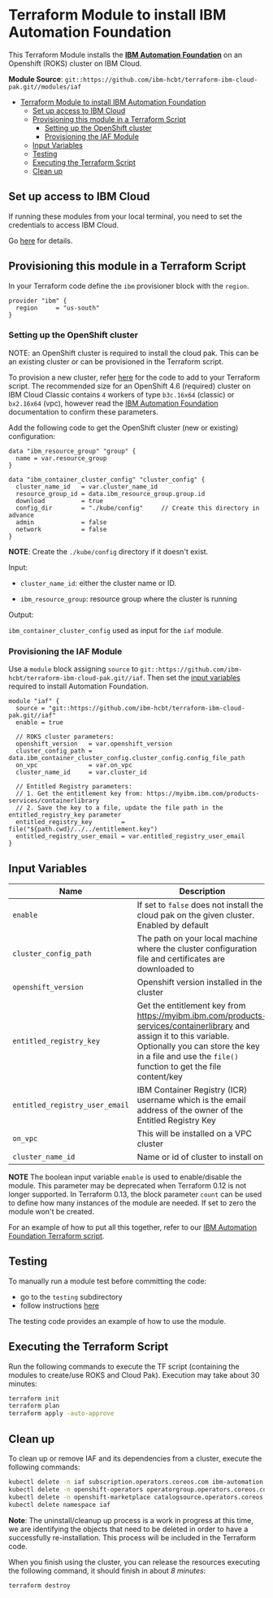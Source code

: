 # Terraform Module to install IBM Automation Foundation

This Terraform Module installs the [**IBM Automation Foundation**](https://www.ibm.com/docs/en/automationfoundation/1.0_ent) on an Openshift (ROKS) cluster on IBM Cloud.

**Module Source**: `git::https://github.com/ibm-hcbt/terraform-ibm-cloud-pak.git//modules/iaf`

- [Terraform Module to install IBM Automation Foundation](#terraform-module-to-install-ibm-automation-foundation)
  - [Set up access to IBM Cloud](#set-up-access-to-ibm-cloud)
  - [Provisioning this module in a Terraform Script](#provisioning-this-module-in-a-terraform-script)
    - [Setting up the OpenShift cluster](#setting-up-the-openshift-cluster)
    - [Provisioning the IAF Module](#provisioning-the-iaf-module)
  - [Input Variables](#input-variables)
  - [Testing](#testing)
  - [Executing the Terraform Script](#executing-the-terraform-script)
  - [Clean up](#clean-up)

## Set up access to IBM Cloud

If running these modules from your local terminal, you need to set the credentials to access IBM Cloud.

Go [here](../../CREDENTIALS.md) for details.

## Provisioning this module in a Terraform Script

In your Terraform code define the `ibm` provisioner block with the `region`.

```hcl
provider "ibm" {
  region     = "us-south"
}
```

### Setting up the OpenShift cluster

NOTE: an OpenShift cluster is required to install the cloud pak. This can be an existing cluster or can be provisioned in the Terraform script.

To provision a new cluster, refer [here](../roks#building-a-new-roks-cluster) for the code to add to your Terraform script. The recommended size for an OpenShift 4.6 (required) cluster on IBM Cloud Classic contains `4` workers of type `b3c.16x64` (classic) or `bx2.16x64` (vpc), however read the [IBM Automation Foundation](https://www.ibm.com/docs/en/automationfoundation/1.0_ent?topic=installing-system-requirements) documentation to confirm these parameters.

Add the following code to get the OpenShift cluster (new or existing) configuration:

```hcl
data "ibm_resource_group" "group" {
  name = var.resource_group
}

data "ibm_container_cluster_config" "cluster_config" {
  cluster_name_id   = var.cluster_name_id
  resource_group_id = data.ibm_resource_group.group.id
  download          = true
  config_dir        = "./kube/config"     // Create this directory in advance
  admin             = false
  network           = false
}
```

**NOTE**: Create the `./kube/config` directory if it doesn't exist.

Input:

- `cluster_name_id`: either the cluster name or ID.

- `ibm_resource_group`:  resource group where the cluster is running

Output:

`ibm_container_cluster_config` used as input for the `iaf` module.

### Provisioning the IAF Module

Use a `module` block assigning `source` to `git::https://github.com/ibm-hcbt/terraform-ibm-cloud-pak.git//iaf`. Then set the [input variables](#input-variables) required to install Automation Foundation.

```hcl
module "iaf" {
  source = "git::https://github.com/ibm-hcbt/terraform-ibm-cloud-pak.git//iaf"
  enable = true

  // ROKS cluster parameters:
  openshift_version   = var.openshift_version
  cluster_config_path = data.ibm_container_cluster_config.cluster_config.config_file_path
  on_vpc              = var.on_vpc
  cluster_name_id     = var.cluster_id

  // Entitled Registry parameters:
  // 1. Get the entitlement key from: https://myibm.ibm.com/products-services/containerlibrary
  // 2. Save the key to a file, update the file path in the entitled_registry_key parameter
  entitled_registry_key        = file("${path.cwd}/../../entitlement.key")
  entitled_registry_user_email = var.entitled_registry_user_email
}
```

## Input Variables

| Name                           | Description                                                                                                                                                                                                                | Default | Required |
| ------------------------------ | -------------------------------------------------------------------------------------------------------------------------------------------------------------------------------------------------------------------------- | ------- | -------- |
| `enable`                       | If set to `false` does not install the cloud pak on the given cluster. Enabled by default                                                                                                      | `true`  | No       |
| `cluster_config_path`          | The path on your local machine where the cluster configuration file and certificates are downloaded to                                                                                                                     |         | Yes      |
| `openshift_version`            | Openshift version installed in the cluster                                                                                                                                                                                 |         | Yes      |
| `entitled_registry_key`        | Get the entitlement key from https://myibm.ibm.com/products-services/containerlibrary and assign it to this variable. Optionally you can store the key in a file and use the `file()` function to get the file content/key |         | Yes      |
| `entitled_registry_user_email` | IBM Container Registry (ICR) username which is the email address of the owner of the Entitled Registry Key                                                                                                                 |         | Yes      |
| `on_vpc`                       | This will be installed on a VPC cluster  | `false` | No       |
| `cluster_name_id`                       | Name or id of cluster to install on  |  | Yes       |

**NOTE** The boolean input variable `enable` is used to enable/disable the module. This parameter may be deprecated when Terraform 0.12 is not longer supported. In Terraform 0.13, the block parameter `count` can be used to define how many instances of the module are needed. If set to zero the module won't be created.

For an example of how to put all this together, refer to our [IBM Automation Foundation Terraform script](https://github.com/ibm-hcbt/cloud-pak-sandboxes/tree/master/terraform/iaf).

## Testing

To manually run a module test before committing the code:

- go to the `testing` subdirectory
- follow instructions [here](testing/README.md)

The testing code provides an example of how to use the module.

## Executing the Terraform Script

Run the following commands to execute the TF script (containing the modules to create/use ROKS and Cloud Pak). Execution may take about 30 minutes:

```bash
terraform init
terraform plan
terraform apply -auto-approve
```

## Clean up

To clean up or remove IAF and its dependencies from a cluster, execute the following commands:

```bash
kubectl delete -n iaf subscription.operators.coreos.com ibm-automation
kubectl delete -n openshift-operators operatorgroup.operators.coreos.com iaf-group
kubectl delete -n openshift-marketplace catalogsource.operators.coreos.com opencloud-operators
kubectl delete namespace iaf
```

**Note**: The uninstall/cleanup up process is a work in progress at this time, we are identifying the objects that need to be deleted in order to have a successfully re-installation. This process will be included in the Terraform code.

When you finish using the cluster, you can release the resources executing the following command, it should finish in about _8 minutes_:

```bash
terraform destroy
```




